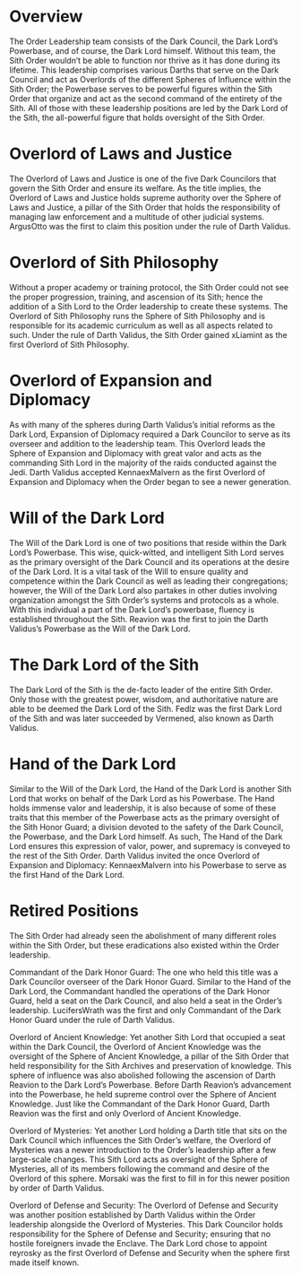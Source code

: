 # Overview

The Order Leadership team consists of the Dark Council, the Dark Lord’s Powerbase, and of course, the Dark Lord himself.
Without this team, the Sith Order wouldn’t be able to function nor thrive as it has done during its lifetime.
This leadership comprises various Darths that serve on the Dark Council and act as Overlords of the different Spheres of Influence within the Sith Order; the Powerbase serves to be powerful figures within the Sith Order that organize and act as the second command of the entirety of the Sith.
All of those with these leadership positions are led by the Dark Lord of the Sith, the all-powerful figure that holds oversight of the Sith Order.

# Overlord of Laws and Justice

The Overlord of Laws and Justice is one of the five Dark Councilors that govern the Sith Order and ensure its welfare.
As the title implies, the Overlord of Laws and Justice holds supreme authority over the Sphere of Laws and Justice, a pillar of the Sith Order that holds the responsibility of managing law enforcement and a multitude of other judicial systems.
ArgusOtto was the first to claim this position under the rule of Darth Validus.

# Overlord of Sith Philosophy

Without a proper academy or training protocol, the Sith Order could not see the proper progression, training, and ascension of its Sith; hence the addition of a Sith Lord to the Order leadership to create these systems.
The Overlord of Sith Philosophy runs the Sphere of Sith Philosophy and is responsible for its academic curriculum as well as all aspects related to such.
Under the rule of Darth Validus, the Sith Order gained xLiamint as the first Overlord of Sith Philosophy.

# Overlord of Expansion and Diplomacy

As with many of the spheres during Darth Validus’s initial reforms as the Dark Lord, Expansion of Diplomacy required a Dark Councilor to serve as its overseer and addition to the leadership team.
This Overlord leads the Sphere of Expansion and Diplomacy with great valor and acts as the commanding Sith Lord in the majority of the raids conducted against the Jedi.
Darth Validus accepted KennaexMalvern as the first Overlord of Expansion and Diplomacy when the Order began to see a newer generation.

# Will of the Dark Lord

The Will of the Dark Lord is one of two positions that reside within the Dark Lord’s Powerbase.
This wise, quick-witted, and intelligent Sith Lord serves as the primary oversight of the Dark Council and its operations at the desire of the Dark Lord.
It is a vital task of the Will to ensure quality and competence within the Dark Council as well as leading their congregations; however, the Will of the Dark Lord also partakes in other duties involving organization amongst the Sith Order’s systems and protocols as a whole.
With this individual a part of the Dark Lord’s powerbase, fluency is established throughout the Sith.
Reavion was the first to join the Darth Validus’s Powerbase as the Will of the Dark Lord.

# The Dark Lord of the Sith

The Dark Lord of the Sith is the de-facto leader of the entire Sith Order.
Only those with the greatest power, wisdom, and authoritative nature are able to be deemed the Dark Lord of the Sith.
Fedlz was the first Dark Lord of the Sith and was later succeeded by Vermened, also known as Darth Validus.

# Hand of the Dark Lord

Similar to the Will of the Dark Lord, the Hand of the Dark Lord is another Sith Lord that works on behalf of the Dark Lord as his Powerbase.
The Hand holds immense valor and leadership, it is also because of some of these traits that this member of the Powerbase acts as the primary oversight of the Sith Honor Guard; a division devoted to the safety of the Dark Council, the Powerbase, and the Dark Lord himself.
As such, The Hand of the Dark Lord ensures this expression of valor, power, and supremacy is conveyed to the rest of the Sith Order.
Darth Validus invited the once Overlord of Expansion and Diplomacy: KennaexMalvern into his Powerbase to serve as the first Hand of the Dark Lord.

# Retired Positions

The Sith Order had already seen the abolishment of many different roles within the Sith Order, but these eradications also existed within the Order leadership.

Commandant of the Dark Honor Guard: The one who held this title was a Dark Councilor overseer of the Dark Honor Guard.
Similar to the Hand of the Dark Lord, the Commandant handled the operations of the Dark Honor Guard, held a seat on the Dark Council, and also held a seat in the Order’s leadership.
LucifersWrath was the first and only Commandant of the Dark Honor Guard under the rule of Darth Validus.

Overlord of Ancient Knowledge: Yet another Sith Lord that occupied a seat within the Dark Council, the Overlord of Ancient Knowledge was the oversight of the Sphere of Ancient Knowledge, a pillar of the Sith Order that held responsibility for the Sith Archives and preservation of knowledge.
This sphere of influence was also abolished following the ascension of Darth Reavion to the Dark Lord’s Powerbase.
Before Darth Reavion’s advancement into the Powerbase, he held supreme control over the Sphere of Ancient Knowledge.
Just like the Commandant of the Dark Honor Guard, Darth Reavion was the first and only Overlord of Ancient Knowledge.

Overlord of Mysteries: Yet another Lord holding a Darth title that sits on the Dark Council which influences the Sith Order’s welfare, the Overlord of Mysteries was a newer introduction to the Order’s leadership after a few large-scale changes.
This Sith Lord acts as oversight of the Sphere of Mysteries, all of its members following the command and desire of the Overlord of this sphere.
Morsaki was the first to fill in for this newer position by order of Darth Validus.

Overlord of Defense and Security: The Overlord of Defense and Security was another position established by Darth Validus within the Order leadership alongside the Overlord of Mysteries.
This Dark Councilor holds responsibility for the Sphere of Defense and Security; ensuring that no hostile foreigners invade the Enclave.
The Dark Lord chose to appoint reyrosky as the first Overlord of Defense and Security when the sphere first made itself known.
